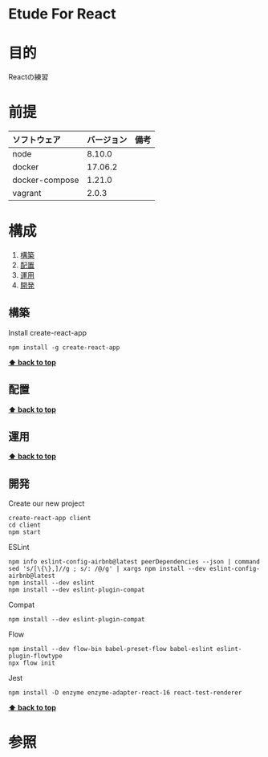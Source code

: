 Etude For React
===================

# 目的 #
Reactの練習

# 前提 #
| ソフトウェア   | バージョン   | 備考        |
|:---------------|:-------------|:------------|
| node           |8.10.0    |             |
| docker         |17.06.2  |             |
| docker-compose |1.21.0  |             |
| vagrant        |2.0.3  |             |

# 構成 #
1. [構築](#構築 )
1. [配置](#配置 )
1. [運用](#運用 )
1. [開発](#開発 )

## 構築
Install create-react-app
```
npm install -g create-react-app
```

**[⬆ back to top](#構成)**

## 配置
**[⬆ back to top](#構成)**

## 運用
**[⬆ back to top](#構成)**

## 開発
Create our new project
```
create-react-app client
cd client
npm start
```
ESLint
```
npm info eslint-config-airbnb@latest peerDependencies --json | command sed 's/[\{\},]//g ; s/: /@/g' | xargs npm install --dev eslint-config-airbnb@latest
npm install --dev eslint
npm install --dev eslint-plugin-compat
```

Compat
```
npm install --dev eslint-plugin-compat
```

Flow
```
npm install --dev flow-bin babel-preset-flow babel-eslint eslint-plugin-flowtype
npx flow init
```

Jest
```
npm install -D enzyme enzyme-adapter-react-16 react-test-renderer
```

**[⬆ back to top](#構成)**

# 参照 #
 